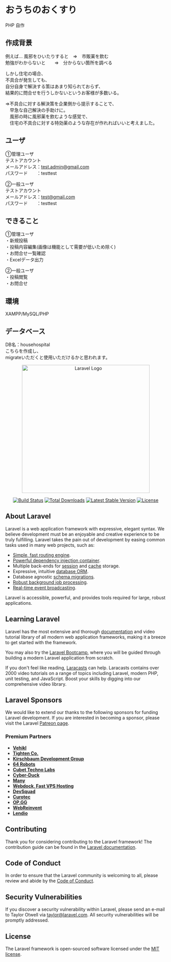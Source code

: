 # おうちのおくすり

PHP 自作

## 作成背景

例えば…
風邪をひいたりすると　⇒　市販薬を飲む <br>
勉強がわからないと　　⇒　分からない箇所を調べる


しかし住宅の場合、<br>
不具合が発生しても、<br>
自分自身で解決する策はあまり知られておらず、<br>
結果的に問合せを行うしかないというお客様が多数いる。<br>

⇒不具合に対する解決策を企業側から提示することで、<br>
　早急な自己解決の手助けに。<br>
　風邪の時に風邪薬を飲むような感覚で、<br>
　住宅の不具合に対する特効薬のような存在が作れればいいと考えました。

 ## ユーザ
 ①管理ユーザ<br>
 テストアカウント<br>
 メールアドレス：test.admin@gmail.com<br>
 パスワード　　：testtest
 
 ②一般ユーザ<br>
 テストアカウント<br>
 メールアドレス：test@gmail.com<br>
 パスワード　　：testtest

 ## できること
 ①管理ユーザ<br>
 ・新規投稿<br>
 ・投稿内容編集(画像は機能として需要が低いため除く)<br>
 ・お問合せ一覧確認<br>
 ・Excelデータ出力

  ②一般ユーザ<br>
  ・投稿閲覧<br>
  ・お問合せ

  ## 環境
  XAMPP/MySQL/PHP

  ## データベース
  DB名：househospital<br>
  こちらを作成し、<br>
  migrateいただくと使用いただけるかと思われます。

  

 





<p align="center"><a href="https://laravel.com" target="_blank"><img src="https://raw.githubusercontent.com/laravel/art/master/logo-lockup/5%20SVG/2%20CMYK/1%20Full%20Color/laravel-logolockup-cmyk-red.svg" width="400" alt="Laravel Logo"></a></p>

<p align="center">
<a href="https://github.com/laravel/framework/actions"><img src="https://github.com/laravel/framework/workflows/tests/badge.svg" alt="Build Status"></a>
<a href="https://packagist.org/packages/laravel/framework"><img src="https://img.shields.io/packagist/dt/laravel/framework" alt="Total Downloads"></a>
<a href="https://packagist.org/packages/laravel/framework"><img src="https://img.shields.io/packagist/v/laravel/framework" alt="Latest Stable Version"></a>
<a href="https://packagist.org/packages/laravel/framework"><img src="https://img.shields.io/packagist/l/laravel/framework" alt="License"></a>
</p>

## About Laravel

Laravel is a web application framework with expressive, elegant syntax. We believe development must be an enjoyable and creative experience to be truly fulfilling. Laravel takes the pain out of development by easing common tasks used in many web projects, such as:

- [Simple, fast routing engine](https://laravel.com/docs/routing).
- [Powerful dependency injection container](https://laravel.com/docs/container).
- Multiple back-ends for [session](https://laravel.com/docs/session) and [cache](https://laravel.com/docs/cache) storage.
- Expressive, intuitive [database ORM](https://laravel.com/docs/eloquent).
- Database agnostic [schema migrations](https://laravel.com/docs/migrations).
- [Robust background job processing](https://laravel.com/docs/queues).
- [Real-time event broadcasting](https://laravel.com/docs/broadcasting).

Laravel is accessible, powerful, and provides tools required for large, robust applications.

## Learning Laravel

Laravel has the most extensive and thorough [documentation](https://laravel.com/docs) and video tutorial library of all modern web application frameworks, making it a breeze to get started with the framework.

You may also try the [Laravel Bootcamp](https://bootcamp.laravel.com), where you will be guided through building a modern Laravel application from scratch.

If you don't feel like reading, [Laracasts](https://laracasts.com) can help. Laracasts contains over 2000 video tutorials on a range of topics including Laravel, modern PHP, unit testing, and JavaScript. Boost your skills by digging into our comprehensive video library.

## Laravel Sponsors

We would like to extend our thanks to the following sponsors for funding Laravel development. If you are interested in becoming a sponsor, please visit the Laravel [Patreon page](https://patreon.com/taylorotwell).

### Premium Partners

- **[Vehikl](https://vehikl.com/)**
- **[Tighten Co.](https://tighten.co)**
- **[Kirschbaum Development Group](https://kirschbaumdevelopment.com)**
- **[64 Robots](https://64robots.com)**
- **[Cubet Techno Labs](https://cubettech.com)**
- **[Cyber-Duck](https://cyber-duck.co.uk)**
- **[Many](https://www.many.co.uk)**
- **[Webdock, Fast VPS Hosting](https://www.webdock.io/en)**
- **[DevSquad](https://devsquad.com)**
- **[Curotec](https://www.curotec.com/services/technologies/laravel/)**
- **[OP.GG](https://op.gg)**
- **[WebReinvent](https://webreinvent.com/?utm_source=laravel&utm_medium=github&utm_campaign=patreon-sponsors)**
- **[Lendio](https://lendio.com)**

## Contributing

Thank you for considering contributing to the Laravel framework! The contribution guide can be found in the [Laravel documentation](https://laravel.com/docs/contributions).

## Code of Conduct

In order to ensure that the Laravel community is welcoming to all, please review and abide by the [Code of Conduct](https://laravel.com/docs/contributions#code-of-conduct).

## Security Vulnerabilities

If you discover a security vulnerability within Laravel, please send an e-mail to Taylor Otwell via [taylor@laravel.com](mailto:taylor@laravel.com). All security vulnerabilities will be promptly addressed.

## License

The Laravel framework is open-sourced software licensed under the [MIT license](https://opensource.org/licenses/MIT).
